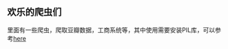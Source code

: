 ## 欢乐的爬虫们

里面有一些爬虫，爬取豆瓣数据，工商系统等，其中使用需要安装PIL库，可以参考[here](https://github.com/MR-workaholic/XMindPro/blob/master/Scrapy.jpg)


